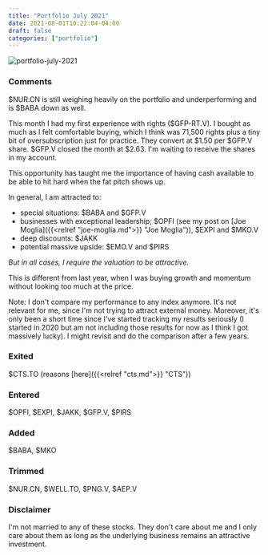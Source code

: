 ```yaml
---
title: "Portfolio July 2021"
date: 2021-08-01T10:22:04-04:00
draft: false
categories: ["portfolio"]
---
```


![portfolio-july-2021](/images/portfolio-july-2021.png)

### Comments

$NUR.CN is still weighing heavily on the portfolio and underperforming and is $BABA down as well. 

This month I had my first experience with rights ($GFP-RT.V). I bought as much as I felt comfortable buying, which I think was 71,500 rights plus a tiny bit of oversubscription just for practice. They convert at $1.50 per $GFP.V share. $GFP.V closed the month at $2.63. I'm waiting to receive the shares in my account.

This opportunity has taught me the importance of having cash available to be able to hit hard when the fat pitch shows up.

In general, I am attracted to:
- special situations: $BABA and $GFP.V
- businesses with exceptional leadership; $OPFI (see my post on [Joe Moglia]({{<relref "joe-moglia.md">}} "Joe Moglia")), $EXPI and $MKO.V
- deep discounts: $JAKK
- potential massive upside: $EMO.V and $PIRS

_But in all cases, I require the valuation to be attractive._

This is different from last year, when I was buying growth and momentum without looking too much at the price.

Note: I don't compare my performance to any index anymore. It's not relevant for me, since I'm not trying to attract external money. Moreover, it's only been a short time since I've started tracking my results seriously (I started in 2020 but am not including those results for now as I think I got massively lucky). I might revisit and do the comparison after a few years.

### Exited

$CTS.TO (reasons [here]({{<relref "cts.md">}} "CTS"))

### Entered

$OPFI, $EXPI, $JAKK, $GFP.V, $PIRS

### Added

$BABA, $MKO

### Trimmed

$NUR.CN, $WELL.TO, $PNG.V, $AEP.V

### Disclaimer

I'm not married to any of these stocks. They don't care about me and I only care about them as long as the underlying business remains an attractive investment.